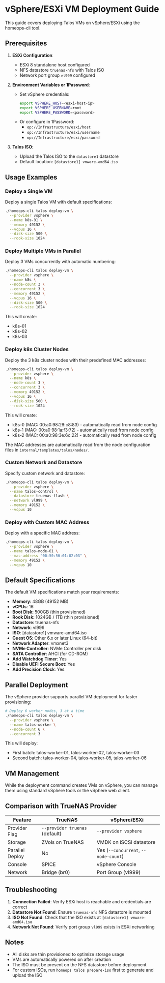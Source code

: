 # vSphere/ESXi VM Deployment Guide

This guide covers deploying Talos VMs on vSphere/ESXi using the homeops-cli tool.

## Prerequisites

1. **ESXi Configuration**:
   - ESXi 8 standalone host configured
   - NFS datastore `truenas-nfs` with Talos ISO
   - Network port group `vl999` configured

2. **Environment Variables or 1Password**:
   - Set vSphere credentials:
     ```bash
     export VSPHERE_HOST=<esxi-host-ip>
     export VSPHERE_USERNAME=root
     export VSPHERE_PASSWORD=<password>
     ```
   - Or configure in 1Password:
     - `op://Infrastructure/esxi/host`
     - `op://Infrastructure/esxi/username`
     - `op://Infrastructure/esxi/password`

3. **Talos ISO**:
   - Upload the Talos ISO to the `datastore1` datastore
   - Default location: `[datastore1] vmware-amd64.iso`

## Usage Examples

### Deploy a Single VM

Deploy a single Talos VM with default specifications:

```bash
./homeops-cli talos deploy-vm \
  --provider vsphere \
  --name k8s-01 \
  --memory 49152 \
  --vcpus 16 \
  --disk-size 500 \
  --rook-size 1024
```

### Deploy Multiple VMs in Parallel

Deploy 3 VMs concurrently with automatic numbering:

```bash
./homeops-cli talos deploy-vm \
  --provider vsphere \
  --name k8s \
  --node-count 3 \
  --concurrent 3 \
  --memory 49152 \
  --vcpus 16 \
  --disk-size 500 \
  --rook-size 1024
```

This will create:
- k8s-01
- k8s-02
- k8s-03

### Deploy k8s Cluster Nodes

Deploy the 3 k8s cluster nodes with their predefined MAC addresses:

```bash
./homeops-cli talos deploy-vm \
  --provider vsphere \
  --name k8s \
  --node-count 3 \
  --concurrent 3 \
  --memory 49152 \
  --vcpus 16 \
  --disk-size 500 \
  --rook-size 1024
```

This will create:
- k8s-0 (MAC: 00:a0:98:28:c8:83) - automatically read from node config
- k8s-1 (MAC: 00:a0:98:1a:f3:72) - automatically read from node config
- k8s-2 (MAC: 00:a0:98:3e:6c:22) - automatically read from node config

The MAC addresses are automatically read from the node configuration files in `internal/templates/talos/nodes/`.

### Custom Network and Datastore

Specify custom network and datastore:

```bash
./homeops-cli talos deploy-vm \
  --provider vsphere \
  --name talos-control \
  --datastore truenas-flash \
  --network vl999 \
  --memory 49152 \
  --vcpus 10
```

### Deploy with Custom MAC Address

Deploy with a specific MAC address:

```bash
./homeops-cli talos deploy-vm \
  --provider vsphere \
  --name talos-node-01 \
  --mac-address "00:50:56:01:02:03" \
  --memory 49152 \
  --vcpus 10
```

## Default Specifications

The default VM specifications match your requirements:
- **Memory**: 48GB (49152 MB)
- **vCPUs**: 16
- **Boot Disk**: 500GB (thin provisioned)
- **Rook Disk**: 1024GB / 1TB (thin provisioned)
- **Datastore**: truenas-nfs
- **Network**: vl999
- **ISO**: [datastore1] vmware-amd64.iso
- **Guest OS**: Other 6.x or later Linux (64-bit)
- **Network Adapter**: vmxnet3
- **NVMe Controller**: NVMe Controller per disk
- **SATA Controller**: AHCI (for CD-ROM)
- **Add Watchdog Timer**: Yes
- **Disable UEFI Secure Boot**: Yes
- **Add Precision Clock**: Yes

## Parallel Deployment

The vSphere provider supports parallel VM deployment for faster provisioning:

```bash
# Deploy 6 worker nodes, 3 at a time
./homeops-cli talos deploy-vm \
  --provider vsphere \
  --name talos-worker \
  --node-count 6 \
  --concurrent 3
```

This will deploy:
- First batch: talos-worker-01, talos-worker-02, talos-worker-03
- Second batch: talos-worker-04, talos-worker-05, talos-worker-06

## VM Management

While the deployment command creates VMs on vSphere, you can manage them using standard vSphere tools or the vSphere web client.

## Comparison with TrueNAS Provider

| Feature | TrueNAS | vSphere/ESXi |
|---------|---------|--------------|
| Provider Flag | `--provider truenas` (default) | `--provider vsphere` |
| Storage | ZVols on TrueNAS | VMDK on iSCSI datastore |
| Parallel Deploy | No | Yes (`--concurrent`, `--node-count`) |
| Console | SPICE | vSphere Console |
| Network | Bridge (br0) | Port Group (vl999) |

## Troubleshooting

1. **Connection Failed**: Verify ESXi host is reachable and credentials are correct
2. **Datastore Not Found**: Ensure `truenas-nfs` NFS datastore is mounted
3. **ISO Not Found**: Check that the ISO exists at `[datastore1] vmware-amd64.iso`
4. **Network Not Found**: Verify port group `vl999` exists in ESXi networking

## Notes

- All disks are thin provisioned to optimize storage usage
- VMs are automatically powered on after creation
- The ISO must be present on the NFS datastore before deployment
- For custom ISOs, run `homeops talos prepare-iso` first to generate and upload the ISO